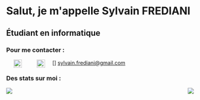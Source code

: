 # Salut, je m'appelle Sylvain FREDIANI
## Étudiant en informatique

### Pour me contacter :

[<img align="left" height="22px" src="https://cdn.jsdelivr.net/npm/simple-icons@v3/icons/linkedin.svg" hspace="20"/>](linkedin.com/in/sylvain-frediani-a0b9951b7)

[<img align="left" height="22px" src="https://cdn.jsdelivr.net/npm/simple-icons@3.13.0/icons/gmail.svg" hspace="20"/>] sylvain.frediani@gmail.com



### Des stats sur moi :

<div style="display: flex; align-items: flex-start; justify-content: space-between;">
  <img src="https://github-readme-stats.vercel.app/api?username=Sylvain999&hide=contribs,prs" />
  <img src="https://github-readme-stats.vercel.app/api/top-langs/?username=Sylvain999&layout=compact"/>
</div>
